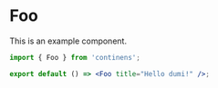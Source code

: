 # Foo

This is an example component.

```jsx
import { Foo } from 'continens';

export default () => <Foo title="Hello dumi!" />;
```
